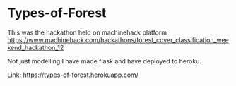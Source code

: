 # Types-of-Forest

This was the hackathon held on machinehack platform https://www.machinehack.com/hackathons/forest_cover_classification_weekend_hackathon_12

Not just modelling I have made flask and have deployed to heroku.

Link: https://types-of-forest.herokuapp.com/

